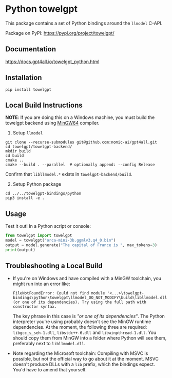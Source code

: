 # Python towelgpt

This package contains a set of Python bindings around the `llmodel` C-API.

Package on PyPI: https://pypi.org/project/towelgpt/

## Documentation
https://docs.gpt4all.io/towelgpt_python.html

## Installation

```
pip install towelgpt
```

## Local Build Instructions

**NOTE**: If you are doing this on a Windows machine, you must build the towelgpt backend using [MinGW64](https://www.mingw-w64.org/) compiler.

1. Setup `llmodel`

```
git clone --recurse-submodules git@github.com:nomic-ai/gpt4all.git
cd towelgpt/towelgpt-backend/
mkdir build
cd build
cmake ..
cmake --build . --parallel  # optionally append: --config Release
```
Confirm that `libllmodel.*` exists in `towelgpt-backend/build`.

2. Setup Python package

```
cd ../../towelgpt-bindings/python
pip3 install -e .
```

## Usage

Test it out! In a Python script or console:

```python
from towelgpt import towelgpt
model = towelgpt("orca-mini-3b.ggmlv3.q4_0.bin")
output = model.generate("The capital of France is ", max_tokens=3)
print(output)
```

## Troubleshooting a Local Build
- If you're on Windows and have compiled with a MinGW toolchain, you might run into an error like:
  ```
  FileNotFoundError: Could not find module '<...>\towelgpt-bindings\python\towelgpt\llmodel_DO_NOT_MODIFY\build\libllmodel.dll'
  (or one of its dependencies). Try using the full path with constructor syntax.
  ```
  The key phrase in this case is _"or one of its dependencies"_. The Python interpreter you're using
  probably doesn't see the MinGW runtime dependencies. At the moment, the following three are required:
  `libgcc_s_seh-1.dll`, `libstdc++-6.dll` and `libwinpthread-1.dll`. You should copy them from MinGW
  into a folder where Python will see them, preferably next to `libllmodel.dll`.

- Note regarding the Microsoft toolchain: Compiling with MSVC is possible, but not the official way to
  go about it at the moment. MSVC doesn't produce DLLs with a `lib` prefix, which the bindings expect.
  You'd have to amend that yourself.
